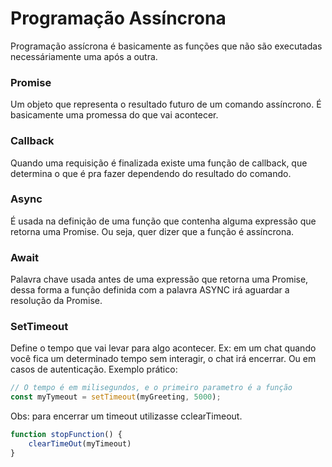 # Programação Assíncrona

Programação assícrona é basicamente as funções que não são executadas necessáriamente uma após a outra. 

### Promise
Um objeto que representa o resultado futuro de um comando assíncrono. É basicamente uma promessa do que vai acontecer.

### Callback
Quando uma requisição é finalizada existe uma função de callback, que determina o que é pra fazer dependendo do resultado do comando.

### Async
É usada na definição de uma função que contenha alguma expressão que retorna uma Promise. Ou seja, quer dizer que a função é assíncrona.

### Await
Palavra chave usada antes de uma expressão que retorna uma Promise, dessa forma a função definida com a palavra ASYNC irá aguardar a resolução da Promise.

### SetTimeout
Define o tempo que vai levar para algo acontecer. Ex: em um chat quando você fica um determinado tempo sem interagir, o chat irá encerrar. Ou em casos de autenticação.
Exemplo prático:

```javascript
// O tempo é em milisegundos, e o primeiro parametro é a função
const myTymeout = setTimeout(myGreeting, 5000);
```

Obs: para encerrar um timeout utilizasse cclearTimeout.

```javascript
function stopFunction() {
    clearTimeOut(myTimeout)
}
```